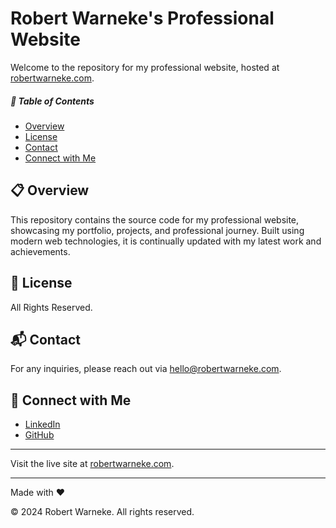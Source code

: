 # Robert Warneke's Professional Website

Welcome to the repository for my professional website, hosted at [robertwarneke.com](https://robertwarneke.com).

##### 📑 Table of Contents
- [Overview](#overview)
- [License](#license)
- [Contact](#contact)
- [Connect with Me](#connect-with-me)

## 📋 Overview
This repository contains the source code for my professional website, showcasing my portfolio, projects, and professional journey. Built using modern web technologies, it is continually updated with my latest work and achievements.

## 📜 License
All Rights Reserved.

## 📬 Contact
For any inquiries, please reach out via [hello@robertwarneke.com](mailto:hello@robertwarneke.com).

## 🤝 Connect with Me
- [LinkedIn](https://www.linkedin.com/in/robert-warneke)
- [GitHub](https://github.com/robert-warneke)

---

Visit the live site at [robertwarneke.com](https://robertwarneke.com).

---

Made with ❤️

© 2024 Robert Warneke. All rights reserved.